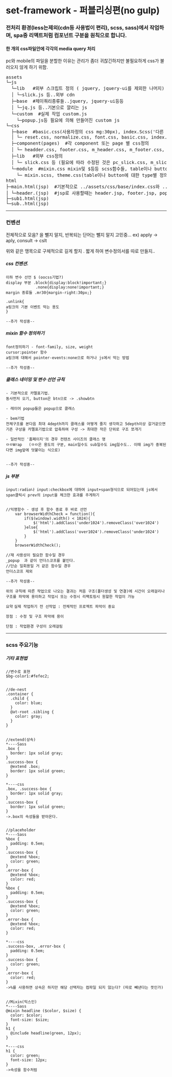 # set-framework - 퍼블리싱편(no gulp)

<!-- ## 부트스트랩처럼 규정을 만들려고 합니다. -->

### 전처리 환경(less는제외(cdn등 사용법이 편리), scss, sass)에서 작업하며, spa중 리액트처럼 컴포넌트 구분을 원칙으로 합니다. 

#### 한 개의 css파일안에 각각의 media query 처리
pc와 mobile의 파일을 분할한 이유는 관리가 좀더 귀찮긴하지만 불필요하게 css가 불러오지 않게 하기 위함. 

<pre>
assets 
└─js
  └─lib   #외부 스크립트 정의 ( jquery, jquery-ui를 제외한 나머지)
  │ └─slick.js 등..외부 cdn
  ├─base  #제이쿼리종류들..jquery, jquery-ui등등
  │ └─jq.js 등..기본으로 깔리는 js
  └─custom  #실제 작업 custom.js
    └─popup.js등 필요에 의해 만들어진 custom js
└─css
  ├─base  #basic.css(사용자정의 css mg:30px), index.Scss('다른 css들 @import');
  │ └─ reset.css, normalize.css, font.css, basic.css, index.css
  ├─component(pages)  #각 component 또는 page 별 css정의
  │ └─ headder.css, footer.css, m_header.css, m_footer.css, admin_page.css 등
  ├─lib   #외부 css정의 
  │ └─ slick.css 등 (필요에 따라 수정된 것은 pc_slick.css, m_slick.css와 같이 덮어씌우기로 사용)
  └─module  #mixin.css mixin및 $등등 scss함수들, table이나 button에 대한 타입별 style정의들 
    └─ mixin.scss, theme.css(table이나 button에 대한 type별 정의) -> index.css로 묶을수있다. 
html
├─main.html(jsp)  #기본적으로 ../assets/css/base/index.css와 ../assets/css/module/index.css 를 불러오고, 필요에 따라 정의된 css불러오기 
│ └─header.(jsp)  #jsp로 사용할때는 header.jsp, footer.jsp, popup.jsp 등등 공통으로 쓰이는 것들 분할
├─sub1.html(jsp)
└─sub..html(jsp)
</pre>

- - -

### 컨벤션

전체적으로 모음? 을 뺄지 말지, 반복되는 단어는 뺄지 말지 고민중...
ex) apply -> aply, consult -> cslt

위와 같은 맹목으로 구체적으로 길게 할지 . 짧게 하여 변수정의서를 따로 만들지..

##### css 컨벤션.
```
이하 변수 선언 $ (oocss기법?)
display 부분 .block{display:block!important;}
             .none{display:none!important;}
margin 종류들 .mr30{margin-right:30px;}

.unlink{
a링크의 기본 이벤트 막는 용도
}

--추가 작성중--
```

##### mixin 함수 정의하기
```
font정의하기 - font-family, size, weight
cursor:pointer 함수 
a링크에 대해서 pointer-events:none으로 하거나 js에서 막는 방법 

--추가 작성중--
```

##### 클래스 네이밍 및 변수 선언 규칙
```
- 기본적으로 카멜표기법.
동사먼저 오기, button은 btn으로 -> .showbtn

- 레이어 popup들은 popup으로 클래스 

- bem기법 
전체구조를 본다음 최대 4depth까지 클래스를 어떻게 줄지 생각하고 5depth이상 갈거같으면 기존 구상을 카멜표기법으로 압축하여 구성 -> 최대한 작은 단위로 구조 쪼개기

- 일반적인 '홈페이지'의 경우 컨텐츠 사이즈의 클래스 명 
ㅁㅁWrap   (ㅁㅁ은 용도의 구분, main일수도 sub일수도 img일수도.. 이때 img가 중복된다면 img앞에 덧붙이는 식으로) 


--추가 작성중--
```

##### js 부분 
```
input:radio나 input:checkbox에 대하여 input+span형식으로 되어있는데 js에서 span클릭시 prev의 input을 체크한 효과를 주게하기


//익명함수 - 생성 후 함수 종료 후 바로 선언
    var browserWidthCheck = function(){
        if($(window).width() < 1024){
            $('html').addClass('under1024').removeClass('over1024')
        }else{
            $('html').addClass('over1024').removeClass('under1024')
        }
    }
    browserWidthCheck();
    
//재 사용성이 필요한 함수일 경우
_popup  과 같이 언더스코프를 붙인다. 
//단순 일회용일 거 같은 함수일 경우
언더스코프 제외

--추가 작성중--
```

`위의 규칙에 따른 작업으로 나오는 결과는 처음 구조(폴더생성 및 연결)에 시간이 오래걸리나구조를 파악에 용이하고 작업시 또는 수정시 리팩토링시 원할한 작업이 가능`

`요약`
`실제 작업하기 전 선작업 : 전체적인 프로젝트 파악이 중요 `

`장점 : 수정 및 구조 파악에 용이`

`단점 : 작업환경 구성이 오래걸림`


- - -

### scss 주요기능


##### 기타 표현법
```
//변수로 표현
$bg-color1:#fefec2;


//de-nest
.container {
  .child {
    color: blue;
  }
  @at-root .sibling {
    color: gray;
  }
}


//extend(상속)
*----Sass
.box {
  border: 1px solid gray;
}
.success-box {
  @extend .box;
  border: 1px solid green;
}

*----css
.box, .success-box {
  border: 1px solid gray;
}
.success-box {
  border: 1px solid green;
}
->.box의 속성들을 받아온다. 


//placeholder 
*----Sass
%box {
  padding: 0.5em;
}
.success-box {
  @extend %box;
  color: green;
}
.error-box {
  @extend %box;
  color: red;
}
%box {
  padding: 0.5em;
}
.success-box {
  @extend %box;
  color: green;
}
.error-box {
  @extend %box;
  color: red;
}

*----css
.success-box, .error-box {
  padding: 0.5em;
}
.success-box {
  color: green;
}
.error-box {
  color: red;
}
->%를 사용하면 상속은 하지만 해당 선택자는 컴파일 되지 않는다? (따로 빼낸다는 뜻인가)


//Mixin(믹스인)
*----Sass
@mixin headline ($color, $size) {
  color: $color;
  font-size: $size;
}
h1 {
  @include headline(green, 12px);
}

*----css
h1 {
  color: green;
  font-size: 12px;
}
->속성을 함수처럼 
```
